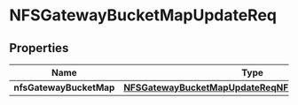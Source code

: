 # NFSGatewayBucketMapUpdateReq

## Properties
Name | Type | Description | Notes
------------ | ------------- | ------------- | -------------
**nfsGatewayBucketMap** | [**NFSGatewayBucketMapUpdateReqNFSGatewayBucketMap**](NFSGatewayBucketMapUpdateReqNFSGatewayBucketMap.md) |  | 
